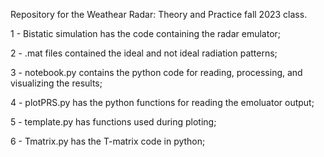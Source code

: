 Repository for the Weathear Radar: Theory and Practice fall 2023 class.

1 - Bistatic simulation has the code containing the radar emulator;

2 - .mat files contained the ideal and not ideal radiation patterns;

3 - notebook.py contains the python code for reading, processing, and visualizing the results;

4 - plotPRS.py has the python functions for reading the emoluator output;

5 - template.py has functions used during ploting;

6 - Tmatrix.py has the T-matrix code in python;
